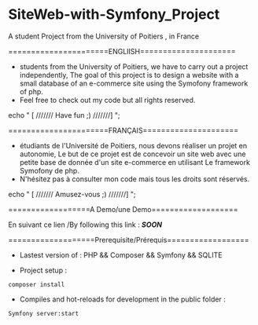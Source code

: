 # SiteWeb-with-Symfony_Project

A student Project from the University of Poitiers , in France

======================ENGLIISH=====================

* students from the University of Poitiers, we have to carry out a project independently, The goal of this project is to design a website with a small database of an e-commerce site using the Symofony framework of php.
* Feel free to check out my code but all rights reserved.

echo " [ /////// Have fun ;) ///////] ";

======================FRANÇAIS=====================

* étudiants de l'Université de Poitiers, nous devons réaliser un projet en autonomie, Le but de ce projet est de concevoir un site web avec une petite base de donnée d'un site e-commerce en utilisant Le framework Symofony de php.
* N'hésitez pas à consulter mon code mais tous les droits sont réservés.

echo " [ /////// Amusez-vous ;) ///////] ";

==================A Demo/une Demo===================

En suivant ce lien /By following this link :        *__SOON__*

===================Prerequisite/Prérequis==================

*  Lastest version of : PHP && Composer && Symfony && SQLITE

* Project setup : 
```
composer install 
```
* Compiles and hot-reloads for development in the public folder :
```
Symfony server:start
```

